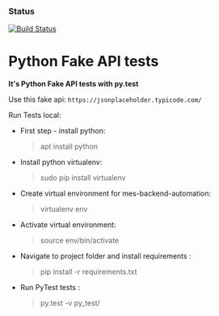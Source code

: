 ### Status
[![Build Status](https://travis-ci.org/eaxdev/Python-tests-with-pytest.svg?branch=master)](https://travis-ci.org/eaxdev/Python-tests-with-pytest)

# Python Fake API tests

**It's Python Fake API tests with py.test**

Use this fake api: `https://jsonplaceholder.typicode.com/`

Run Tests local:     

* First step - install python:
    > apt install python 
    
* Install python virtualenv: 
    > sudo pip install virtualenv
    
* Create virtual environment for mes-backend-automation:
    > virtualenv env

* Activate virtual environment:
    > source env/bin/activate
    
* Navigate to project folder and install requirements :
    > pip install -r requirements.txt
    
* Run PyTest tests :
    > py.test -v py_test/

